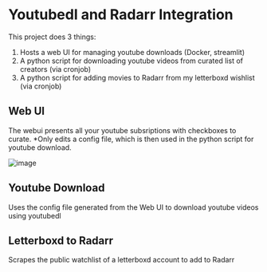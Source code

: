 # Youtubedl and Radarr Integration

This project does 3 things:
1. Hosts a web UI for managing youtube downloads (Docker, streamlit)
2. A python script for downloading youtube videos from curated list of creators (via cronjob)
3. A python script for adding movies to Radarr from my letterboxd wishlist (via cronjob)

## Web UI

The webui presents all your youtube subsriptions with checkboxes to curate. 
*Only edits a config file, which is then used in the python script for youtube download.

![image](https://github.com/user-attachments/assets/81ae0e0d-4a30-464f-bbe9-a33756af8d3f)

## Youtube Download

Uses the config file generated from the Web UI to download youtube videos using youtubedl

## Letterboxd to Radarr

Scrapes the public watchlist of a letterboxd account to add to Radarr
